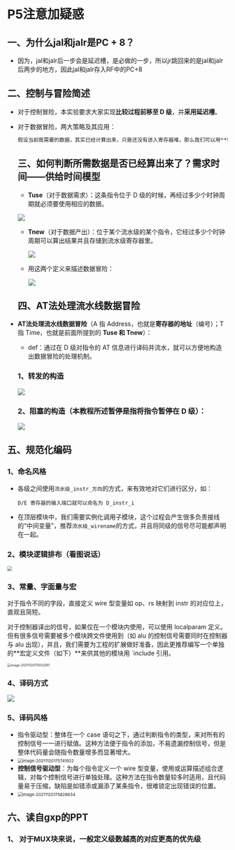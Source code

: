 # P5注意加疑惑

## 一、为什么jal和jalr是PC + 8？

- 因为，jal和jalr后一步会是延迟槽，是必做的一步，所以jr跳回来的是jal和jalr后两步的地方，因此jal和jalr存入RF中的PC+8

## 二、控制与冒险简述

- 对于控制冒险，本实验要求大家实现**比较过程前移至 D 级**，并**采用延迟槽**。

- 对于数据冒险，两大策略及其应用：

  ```markdown
  假设当前我需要的数据，其实已经计算出来，只是还没有进入寄存器堆，那么我们可以用**转发**( Forwarding )来解决，即不引用寄存器堆的值，而是直接从后面的流水级的供给者把计算结果发送到前面流水级的需求者来引用。如果我们需要的数据还没有算出来。则我们就只能**暂停**( Stall )，让流水线停止工作，等到我们需要的数据计算完毕，再开始下面的工作。
  ```

  ## 三、如何判断所需数据是否已经算出来了？**需求时间——供给时间模型**

  

  - **Tuse**（对于数据需求）：这条指令位于 D 级的时候，再经过多少个时钟周期就必须要使用相应的数据。

  ![](1)

  - **Tnew**（对于数据产出）：位于某个流水级的某个指令，它经过多少个时钟周期可以算出结果并且存储到流水级寄存器里。

    ![](2.png)

  - 用这两个定义来描述数据冒险：

    ![](3.png)

  ## 四、AT法处理流水线数据冒险

- **AT法处理流水线数据冒险**（A 指 Address，也就是**寄存器的地址**（编号）；T 指 Time，也就是前面所提到的 **Tuse 和 Tnew**）：

  - def：通过在 D 级对指令的 AT 信息进行译码并流水，就可以方便地构造出数据冒险的处理机制。

  

  ### 1、转发的构造

  ![](4.png)

  ### 2、**阻塞的构造（本教程所述暂停是指将指令暂停在 D 级）：**

  ![](5.png)

  

## 五、规范化编码

### 1、命名风格

- 各级之间使用`流水级_instr_方向`的方式，来有效地对它们进行区分，如：

  `D/E 寄存器的输入端口就可以命名为 D_instr_i`

- 在顶层模块中，我们需要实例化调用子模块，这个过程会产生很多负责接线的“中间变量”，推荐`流水级_wirename`的方式，并且将同级的信号尽可能都声明在一起。

### 2、模块逻辑排布（看图说话）

<img src="6.png" style="zoom: 67%;" />

### 3、**常量、字面量与宏**

对于指令不同的字段，直接定义 wire 型变量如 op、rs 映射到 instr 的对应位上，直观且简短。

对于控制器译出的信号，如果仅在一个模块内使用，可以使用 localparam 定义。但有很多信号需要被多个模块跨文件使用到（如 alu 的控制信号需要同时在控制器与 alu 出现），并且，我们需要为工程的扩展做好准备，因此更推荐编写一个单独的**宏定义文件（如下）**来供其他的模块用 `include 引用。

<img src="7.png" alt="image-20211120175032051" style="zoom:50%;" />

### 4、译码方式

![](8.png)

### 5、译码风格

- 指令驱动型：整体在一个 case 语句之下，通过判断指令的类型，来对所有的控制信号一一进行赋值。这种方法便于指令的添加，不易遗漏控制信号，但是整体代码量会随指令数量增多而显著增大。
- <img src="9.png" alt="image-20211120175741922" style="zoom: 67%;" />
- **控制信号驱动型**：为每个指令定义一个 wire 型变量，使用或运算描述组合逻辑，对每个控制信号进行单独处理。这种方法在指令数量较多时适用，且代码量易于压缩，缺陷是如错添或漏添了某条指令，很难锁定出现错误的位置。
- <img src="1.jpg" alt="image-20211120175828634" style="zoom:67%;" />





## 六、读自gxp的PPT

### 1、 对于MUX块来说，一般定义级数越高的对应更高的优先级









